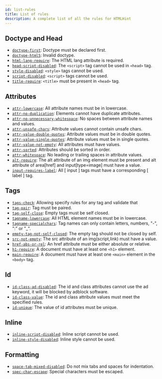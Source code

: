```yaml
---
id: list-rules
title: List of rules
description: A complete list of all the rules for HTMLHint
---
```


## Doctype and Head

- [`doctype-first`](/docs/user-guide/rules/doctype-first): Doctype must be declared first.
- [`doctype-html5`](/docs/user-guide/rules/doctype-html5): Invalid doctype.
- [`html-lang-require`](/docs/user-guide/rules/html-lang-require): The HTML lang attribute is required.
- [`head-script-disabled`](/docs/user-guide/rules/head-script-disabled): The `<script>` tag cannot be used in `<head>` tag.
- [`style-disabled`](/docs/user-guide/rules/style-disabled): `<style>` tags cannot be used.
- [`script-disabled`](/docs/user-guide/rules/script-disabled): `<script>` tags cannot be used.
- [`title-require`](/docs/user-guide/rules/title-require): `<title>` must be present in `<head>` tag.

## Attributes

- [`attr-lowercase`](/docs/user-guide/rules/attr-lowercase): All attribute names must be in lowercase.
- [`attr-no-duplication`](/docs/user-guide/rules/attr-no-duplication): Elements cannot have duplicate attributes.
- [`attr-no-unnecessary-whitespace`](/docs/user-guide/rules/attr-no-unnecessary-whitespace): No spaces between attribute names and values.
- [`attr-unsafe-chars`](/docs/user-guide/rules/attr-unsafe-chars): Attribute values cannot contain unsafe chars.
- [`attr-value-double-quotes`](/docs/user-guide/rules/attr-value-double-quotes): Attribute values must be in double quotes.
- [`attr-value-single-quotes`](/docs/user-guide/rules/attr-value-single-quotes): Attribute values must be in single quotes.
- [`attr-value-not-empty`](/docs/user-guide/rules/attr-value-not-empty): All attributes must have values.
- [`attr-sorted`](/docs/user-guide/rules/attr-sorted): Attributes should be sorted in order.
- [`attr-whitespace`](/docs/user-guide/rules/attr-whitespace): No leading or trailing spaces in attribute values.
- [`alt-require`](/docs/user-guide/rules/alt-require): The alt attribute of an img element must be present and alt attribute of area[href] and input[type=image] must have a value.
- [`input-requires-label`](/docs/user-guide/rules/input-requires-label): All [ input ] tags must have a corresponding [ label ] tag.

## Tags

- [`tags-check`](/docs/user-guide/rules/tags-check): Allowing specify rules for any tag and validate that
- [`tag-pair`](/docs/user-guide/rules/tag-pair): Tag must be paired.
- [`tag-self-close`](/docs/user-guide/rules/tag-self-close): Empty tags must be self closed.
- [`tagname-lowercase`](/docs/user-guide/rules/tagname-lowercase): All HTML element names must be in lowercase.
- [`tagname-specialchars`](/docs/user-guide/rules/tagname-specialchars): Tag names can only contain letters, numbers, "-", ":" or "\_".
- [`empty-tag-not-self-closed`](/docs/user-guide/rules/empty-tag-not-self-closed): The empty tag should not be closed by self.
- [`src-not-empty`](/docs/user-guide/rules/src-not-empty): The src attribute of an img(script,link) must have a value.
- [`href-abs-or-rel`](/docs/user-guide/rules/href-abs-or-rel): An href attribute must be either absolute or relative.
- [`h1-require`](/docs/user-guide/rules/h1-require): A document must have at least one `<h1>` element.
- [`main-require`](/docs/user-guide/rules/main-require): A document must have at least one `<main>` element in the `<body>` tag.

## Id

- [`id-class-ad-disabled`](/docs/user-guide/rules/id-class-ad-disabled): The id and class attributes cannot use the ad keyword, it will be blocked by adblock software.
- [`id-class-value`](/docs/user-guide/rules/id-class-value): The id and class attribute values must meet the specified rules.
- [`id-unique`](/docs/user-guide/rules/id-unique): The value of id attributes must be unique.

## Inline

- [`inline-script-disabled`](/docs/user-guide/rules/inline-script-disabled): Inline script cannot be used.
- [`inline-style-disabled`](/docs/user-guide/rules/inline-style-disabled): Inline style cannot be used.

## Formatting

- [`space-tab-mixed-disabled`](/docs/user-guide/rules/space-tab-mixed-disabled): Do not mix tabs and spaces for indentation.
- [`spec-char-escape`](/docs/user-guide/rules/spec-char-escape): Special characters must be escaped.
